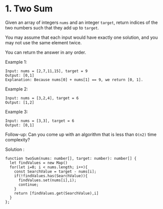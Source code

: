 # 1. Two Sum

Given an array of integers `nums` and an integer `target`, return indices of the two numbers such that they add up to `target`.

You may assume that each input would have exactly one solution, and you may not use the same element twice.

You can return the answer in any order.

Example 1:
```
Input: nums = [2,7,11,15], target = 9
Output: [0,1]
Explanation: Because nums[0] + nums[1] == 9, we return [0, 1].
```

Example 2:
```
Input: nums = [3,2,4], target = 6
Output: [1,2]
```

Example 3:
```
Input: nums = [3,3], target = 6
Output: [0,1]
```

Follow-up: Can you come up with an algorithm that is less than `O(n2)` time complexity?

Solution :

```
function twoSum(nums: number[], target: number): number[] {
  let findValues = new Map()
  for(let i=0; i < nums.length; i++){
    const SearchValue = target - nums[i];
    if(!findValues.has(SearchValue)){
      findValues.set(nums[i],i);
      continue;
    }
    return [findValues.get(SearchValue),i]
  }
};
```